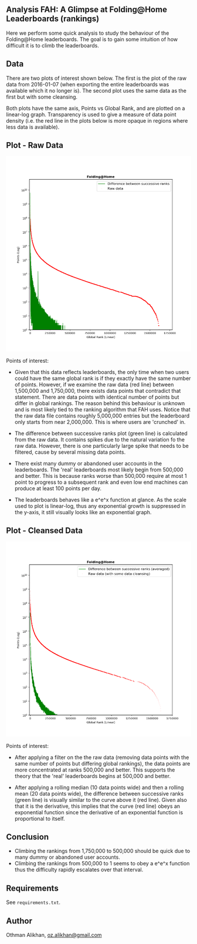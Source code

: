 Analysis FAH: A Glimpse at Folding@Home Leaderboards (rankings)
----------------------------------------------------------------
Here we perform some quick analysis to study the behaviour of
the Folding@Home leaderboards. The goal is to gain some intuition
of how difficult it is to climb the leaderboards.


Data
----
There are two plots of interest shown below. The first is the
plot of the raw data from 2016-01-07 (when exporting the entire
leaderboards was available which it no longer is). The second plot
uses the same data as the first but with some cleansing.

Both plots have the same axis, Points vs Global Rank, and are
plotted on a linear-log graph. Transparency is used to give
a measure of data point density (i.e. the red line in the plots below
is more opaque in regions where less data is available).


Plot - Raw Data
---------------
![](plot_raw_(07-01-2016).png)

Points of interest:

- Given that this data reflects leaderboards, the only time
when two users could have the same global rank is if they exactly have
the same number of points. However, if we examine the raw data
(red line) between 1,500,000 and 1,750,000, there exists data points
that contradict that statement. There are data points with identical
number of points but differ in global rankings. The reason behind
this behaviour is unknown and is most likely tied to the ranking
algorithm that FAH uses. Notice that the raw data file contains
roughly 5,000,000 entries but the leaderboard only starts from
near 2,000,000. This is where users are 'crunched' in.

- The difference between successive ranks plot (green line) is
calculated from the raw data. It contains spikes due to the natural
variation fo the raw data. However, there is one particularly large
spike that needs to be filtered, cause by several missing data points.

- There exist many dummy or abandoned user accounts in the leaderboards.
The 'real' leaderboards most likely begin from 500,000 and better. This is
because ranks worse than 500,000 require at most 1 point to progress to a
subsequent rank and even low end machines can produce at least 100 points
per day.

- The leaderboards behaves like a e^e^x function at glance. As the scale
used to plot is linear-log, thus any exponential growth is suppressed in the
y-axis, it still visually looks like an exponential graph.


Plot - Cleansed Data
--------------------
![](plot_cleansed_(07-01-2016).png)

Points of interest:

- After applying a filter on the the raw data (removing data points with the
same number of points but differing global rankings), the data points are
more concentrated at ranks 500,000 and better. This supports the theory
that the 'real' leaderboards begins at 500,000 and better.

- After applying a rolling median (10 data points wide) and then a rolling mean
(20 data points wide), the difference between successive ranks (green line) is
visually similar to the curve above it (red line). Given also that it is the
derivative, this implies that the curve (red line) obeys an exponential
function since the derivative of an exponential function is proportional
to itself.


Conclusion
----------
- Climbing the rankings from 1,750,000 to 500,000 should be quick due to many
dummy or abandoned user accounts.
- Climbing the rankings from 500,000 to 1 seems to obey a e^e^x function thus
the difficulty rapidly escalates over that interval.


Requirements
------------
See `requirements.txt`.

Author
-------
Othman Alikhan, oz.alikhan@gmail.com
